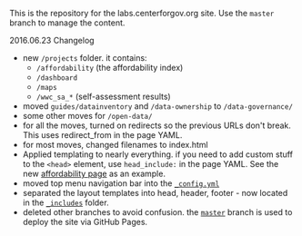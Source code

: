This is the repository for the labs.centerforgov.org site. Use the `master` branch to manage the content.

2016.06.23 Changelog
* new `/projects` folder. it contains:
  * `/affordability` (the affordability index)
  * `/dashboard`
  * `/maps` 
  * `/wwc_sa_*` (self-assessment results)
* moved `guides/datainventory` and `/data-ownership` to `/data-governance/`
* some other moves for `/open-data/`
* for all the moves, turned on redirects so the previous URLs don't break. This uses redirect_from in the page YAML.
* for most moves, changed filenames to index.html
* Applied templating to nearly everything. if you need to add custom stuff to the `<head>` element, use `head_include:` in the page YAML. See the new [affordability page](https://github.com/govex/govex.github.io/blob/master/projects/affordability/index.html) as an example.
* moved top menu navigation bar into the [`_config.yml`](https://github.com/govex/govex.github.io/blob/master/_config.yml)
* separated the layout templates into head, header, footer - now located in the [`_includes`](https://github.com/govex/govex.github.io/tree/master/_includes) folder.
* deleted other branches to avoid confusion. the [`master`](https://github.com/govex/govex.github.io) branch is used to deploy the site via GitHub Pages.
